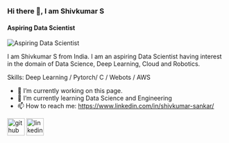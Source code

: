 ### Hi there 👋, I am Shivkumar S
#### Aspiring Data Scientist
![Aspiring Data Scientist](https://media-exp1.licdn.com/dms/image/D5616AQGzxsrJL7Hiaw/profile-displaybackgroundimage-shrink_350_1400/0/1669480720669?e=1674691200&v=beta&t=O4h65WcP9z05R0qlaryiAgrohguoZvvq2hV8nIJJOlo)

I am Shivkumar S from India. I am an aspiring Data Scientist having interest in the domain of Data Science, Deep Learning, Cloud and Robotics.

Skills: Deep Learning / Pytorch/ C / Webots / AWS

- 🔭 I’m currently working on this page. 
- 🌱 I’m currently learning Data Science and Engineering 
- 📫 How to reach me: https://www.linkedin.com/in/shivkumar-sankar/ 


[<img src='https://cdn.jsdelivr.net/npm/simple-icons@3.0.1/icons/github.svg' alt='github' height='40'>](https://github.com/https://github.com/Shivkumar25)  [<img src='https://cdn.jsdelivr.net/npm/simple-icons@3.0.1/icons/linkedin.svg' alt='linkedin' height='40'>](https://www.linkedin.com/in/https://www.linkedin.com/in/shivkumar-sankar//)  


